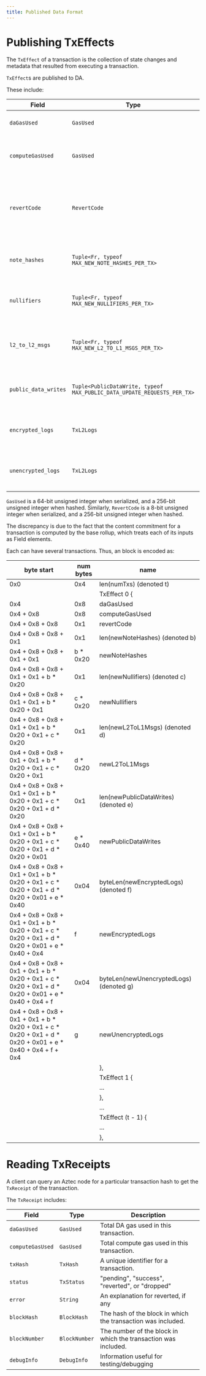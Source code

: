 ```yaml
---
title: Published Data Format
---
```


# Publishing TxEffects

The `TxEffect` of a transaction is the collection of state changes and metadata that resulted from executing a transaction.

`TxEffect`s are published to DA.

These include:

| Field                | Type                                                                    | Description                                                                          |
| -------------------- | ----------------------------------------------------------------------- | ------------------------------------------------------------------------------------ |
| `daGasUsed`          | `GasUsed`                                                               | Total DA gas used in this transaction.                                               |
| `computeGasUsed`     | `GasUsed`                                                               | Total compute gas used in this transaction.                                          |
| `revertCode`         | `RevertCode`                                                            | Indicates the reason for reverting in public application logic. 0 indicates success. |
| `note_hashes`        | `Tuple<Fr, typeof MAX_NEW_NOTE_HASHES_PER_TX>`                          | The note hashes to be inserted into the note hash tree.                              |
| `nullifiers`         | `Tuple<Fr, typeof MAX_NEW_NULLIFIERS_PER_TX>`                           | The nullifiers to be inserted into the nullifier tree.                               |
| `l2_to_l2_msgs`      | `Tuple<Fr, typeof MAX_NEW_L2_TO_L1_MSGS_PER_TX>`                        | The L2 to L1 messages to be inserted into the messagebox on L1.                      |
| `public_data_writes` | `Tuple<PublicDataWrite, typeof MAX_PUBLIC_DATA_UPDATE_REQUESTS_PER_TX>` | Public data writes to be inserted into the public data tree                          |
| `encrypted_logs`     | `TxL2Logs`                                                              | Buffers containing the emitted encrypted logs.                                       |
| `unencrypted_logs`   | `TxL2Logs`                                                              | Buffers containing the emitted unencrypted logs.                                     |

`GasUsed` is a 64-bit unsigned integer when serialized, and a 256-bit unsigned integer when hashed.
Similarly, `RevertCode` is a 8-bit unsigned integer when serialized, and a 256-bit unsigned integer when hashed.

The discrepancy is due to the fact that the content commitment for a transaction is computed by the base rollup, which treats each of its inputs as Field elements.

Each can have several transactions. Thus, an block is encoded as:

| byte start                                                                                                 | num bytes | name                                    |
| ---------------------------------------------------------------------------------------------------------- | --------- | --------------------------------------- |
| 0x0                                                                                                        | 0x4       | len(numTxs) (denoted t)                 |
|                                                                                                            |           | TxEffect 0 {                            |
| 0x4                                                                                                        | 0x8       | daGasUsed                               |
| 0x4 + 0x8                                                                                                  | 0x8       | computeGasUsed                          |
| 0x4 + 0x8 + 0x8                                                                                            | 0x1       | revertCode                              |
| 0x4 + 0x8 + 0x8 + 0x1                                                                                      | 0x1       | len(newNoteHashes) (denoted b)          |
| 0x4 + 0x8 + 0x8 + 0x1 + 0x1                                                                                | b * 0x20  | newNoteHashes                           |
| 0x4 + 0x8 + 0x8 + 0x1 + 0x1 + b * 0x20                                                                     | 0x1       | len(newNullifiers) (denoted c)          |
| 0x4 + 0x8 + 0x8 + 0x1 + 0x1 + b * 0x20 + 0x1                                                               | c * 0x20  | newNullifiers                           |
| 0x4 + 0x8 + 0x8 + 0x1 + 0x1 + b * 0x20 + 0x1 + c * 0x20                                                    | 0x1       | len(newL2ToL1Msgs) (denoted d)          |
| 0x4 + 0x8 + 0x8 + 0x1 + 0x1 + b * 0x20 + 0x1 + c * 0x20 + 0x1                                              | d * 0x20  | newL2ToL1Msgs                           |
| 0x4 + 0x8 + 0x8 + 0x1 + 0x1 + b * 0x20 + 0x1 + c * 0x20 + 0x1 + d * 0x20                                   | 0x1       | len(newPublicDataWrites) (denoted e)    |
| 0x4 + 0x8 + 0x8 + 0x1 + 0x1 + b * 0x20 + 0x1 + c * 0x20 + 0x1 + d * 0x20 + 0x01                            | e * 0x40  | newPublicDataWrites                     |
| 0x4 + 0x8 + 0x8 + 0x1 + 0x1 + b * 0x20 + 0x1 + c * 0x20 + 0x1 + d * 0x20 + 0x01 + e * 0x40                 | 0x04      | byteLen(newEncryptedLogs) (denoted f)   |
| 0x4 + 0x8 + 0x8 + 0x1 + 0x1 + b * 0x20 + 0x1 + c * 0x20 + 0x1 + d * 0x20 + 0x01 + e * 0x40 + 0x4           | f         | newEncryptedLogs                        |
| 0x4 + 0x8 + 0x8 + 0x1 + 0x1 + b * 0x20 + 0x1 + c * 0x20 + 0x1 + d * 0x20 + 0x01 + e * 0x40 + 0x4 + f       | 0x04      | byteLen(newUnencryptedLogs) (denoted g) |
| 0x4 + 0x8 + 0x8 + 0x1 + 0x1 + b * 0x20 + 0x1 + c * 0x20 + 0x1 + d * 0x20 + 0x01 + e * 0x40 + 0x4 + f + 0x4 | g         | newUnencryptedLogs                      |
|                                                                                                            |           | },                                      |
|                                                                                                            |           | TxEffect 1 {                            |
|                                                                                                            |           | ...                                     |
|                                                                                                            |           | },                                      |
|                                                                                                            |           | ...                                     |
|                                                                                                            |           | TxEffect (t - 1) {                      |
|                                                                                                            |           | ...                                     |
|                                                                                                            |           | },                                      |


# Reading TxReceipts

A client can query an Aztec node for a particular transaction hash to get the `TxReceipt` of the transaction.

The `TxReceipt` includes:

| Field            | Type          | Description                                                    |
| ---------------- | ------------- | -------------------------------------------------------------- |
| `daGasUsed`      | `GasUsed`     | Total DA gas used in this transaction.                         |
| `computeGasUsed` | `GasUsed`     | Total compute gas used in this transaction.                    |
| `txHash`         | `TxHash`      | A unique identifier for a transaction.                         |
| `status`         | `TxStatus`    | "pending", "success", "reverted", or "dropped"                 |
| `error`          | `String`      | An explanation for reverted, if any                            |
| `blockHash`      | `BlockHash`   | The hash of the block in which the transaction was included.   |
| `blockNumber`    | `BlockNumber` | The number of the block in which the transaction was included. |
| `debugInfo`      | `DebugInfo`   | Information useful for testing/debugging                       |

